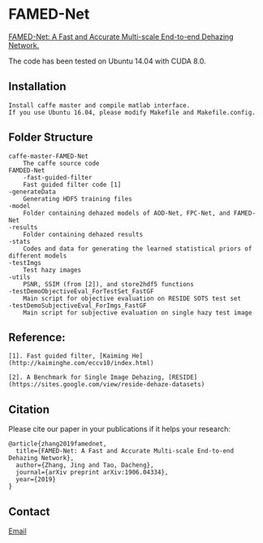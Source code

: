 # FAMED-Net
[FAMED-Net: A Fast and Accurate Multi-scale End-to-end Dehazing Network.](https://chaimi2013.github.io/Research/FAMED-Net/)

The code has been tested on Ubuntu 14.04 with CUDA 8.0.

## Installation
    Install caffe master and compile matlab interface. 
    If you use Ubuntu 16.04, please modify Makefile and Makefile.config. 

## Folder Structure
    caffe-master-FAMED-Net
        The caffe source code
    FAMDED-Net
    	-fast-guided-filter
		Fast guided filter code [1]
	-generateData
		Generating HDF5 training files
	-model
		Folder containing dehazed models of AOD-Net, FPC-Net, and FAMED-Net
	-results
		Folder containing dehazed results
	-stats
		Codes and data for generating the learned statistical priors of different models
	-testImgs
		Test hazy images
	-utils
		PSNR, SSIM (from [2]), and store2hdf5 functions
	-testDemoObjectiveEval_ForTestSet_FastGF
		Main script for objective evaluation on RESIDE SOTS test set
	-testDemoSubjectiveEval_ForImgs_FastGF
		Main script for subjective evaluation on single hazy test image

## Reference: 
    [1]. Fast guided filter, [Kaiming He](http://kaiminghe.com/eccv10/index.html)
    
    [2]. A Benchmark for Single Image Dehazing, [RESIDE](https://sites.google.com/view/reside-dehaze-datasets)
            
## Citation
Please cite our paper in your publications if it helps your research:

    @article{zhang2019famednet,
      title={FAMED-Net: A Fast and Accurate Multi-scale End-to-end Dehazing Network},
      author={Zhang, Jing and Tao, Dacheng},
      journal={arXiv preprint arXiv:1906.04334},
      year={2019}
    }

## Contact
[Email](zj.winner@163.com)
